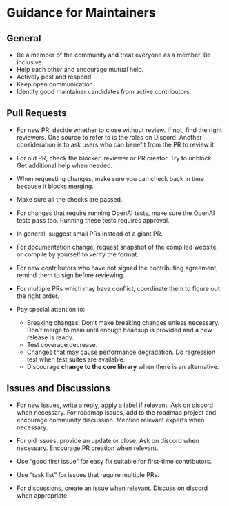 # Guidance for Maintainers

## General

- Be a member of the community and treat everyone as a member. Be inclusive.
- Help each other and encourage mutual help.
- Actively post and respond.
- Keep open communication.
- Identify good maintainer candidates from active contributors.

## Pull Requests

- For new PR, decide whether to close without review. If not, find the right reviewers. One source to refer to is the roles on Discord. Another consideration is to ask users who can benefit from the PR to review it.

- For old PR, check the blocker: reviewer or PR creator. Try to unblock. Get additional help when needed.
- When requesting changes, make sure you can check back in time because it blocks merging.
- Make sure all the checks are passed.
- For changes that require running OpenAI tests, make sure the OpenAI tests pass too. Running these tests requires approval.
- In general, suggest small PRs instead of a giant PR.
- For documentation change, request snapshot of the compiled website, or compile by yourself to verify the format.
- For new contributors who have not signed the contributing agreement, remind them to sign before reviewing.
- For multiple PRs which may have conflict, coordinate them to figure out the right order.
- Pay special attention to:
  - Breaking changes. Don’t make breaking changes unless necessary. Don’t merge to main until enough headsup is provided and a new release is ready.
  - Test coverage decrease.
  - Changes that may cause performance degradation. Do regression test when test suites are available.
  - Discourage **change to the core library** when there is an alternative.

## Issues and Discussions

- For new issues, write a reply, apply a label if relevant. Ask on discord when necessary. For roadmap issues, add to the roadmap project and encourage community discussion. Mention relevant experts when necessary.

- For old issues, provide an update or close. Ask on discord when necessary. Encourage PR creation when relevant.
- Use “good first issue” for easy fix suitable for first-time contributors.
- Use “task list” for issues that require multiple PRs.
- For discussions, create an issue when relevant. Discuss on discord when appropriate.
